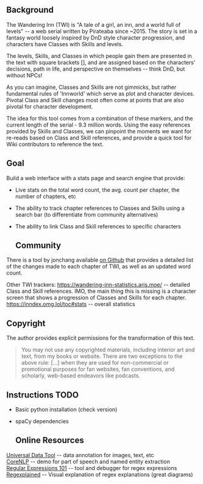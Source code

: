   ## Background
The Wandering Inn (TWI) is "A tale of a girl, an inn, and a world full of levels" -- a web serial written by Pirateaba since ~2015. The story is set in a fantasy world loosely inspired by DnD style character progression, and characters have Classes with Skills and levels.

The levels, Skills, and Classes in which people gain them are presented in the text with square brackets [], and are assigned based on the characters' decisions, path in life, and perspective on themselves -- think DnD, but without NPCs! 

As you can imagine, Classes and Skills are not gimmicks, but rather fundamental rules of 'Innworld' which serve as plot and character devices. Pivotal Class and Skill changes most often come at points that are also pivotal for character development.

The idea for this tool comes from a combination of these markers, and the current length of the serial - 9.3 million words. Using the easy references provided by Skills and Classes, we can pinpoint the moments we want for re-reads based on Class and Skill references, and provide a quick tool for Wiki contributors to reference the text.


  ## Goal
Build a web interface with a stats page and search engine that provide:
- Live stats on the total word count, the avg. count per chapter, the number of chapters, etc
- The ability to track chapter references to Classes and Skills using a search bar
(to differentiate from community alternatives)
- The ability to link Class and Skill references to specific characters




  ## Community
There is a tool by jonchang available [on Github](https://wanderinginn.neocities.org) that provides a detailed list of the changes made to each chapter of TWI, as well as an updated word count. 

Other TWI trackers:
https://wandering-inn-statistics.aris.moe/ -- detailed Class and Skill references. IMO, the main thing this is missing is a character screen that shows a progression of Classes and Skills for each chapter.
https://inndex.omg.lol/toc#stats -- overall statistics <br/>


  ## Copyright
The author provides explicit permissions for the transformation of this text.

> You may not use any copyrighted materials, including interior art and text, from my books or website. There are two exceptions to the above rule: [...] when they are used for non-commercial or promotional purposes for fan websites, fan conventions, and scholarly, web-based endeavors like podcasts.

  ## Instructions TODO
- Basic python installation (check version)
- spaCy dependencies

  ## Online Resources
[Universal Data Tool](https://universaldatatool.com/app/) -- data annotation for images, text, etc <br/>
[CoreNLP](http://corenlp.run) -- demo for part of speech and named entity extraction <br/>
[Regular Expressions 101](https://regex101.com/) -- tool and debugger for regex expressions <br/>
[Regexplained](https://www.regexplained.co.uk/) -- Visual explanation of regex explanations (great diagrams)

